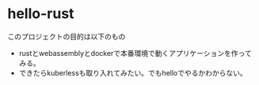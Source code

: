 # hello-rust
このプロジェクトの目的は以下のもの

- rustとwebassemblyとdockerで本番環境で動くアプリケーションを作ってみる。
- できたらkuberlessも取り入れてみたい。でもhelloでやるかわからない。
